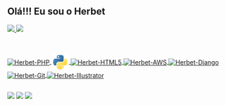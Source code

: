 ## Olá!!! Eu sou o Herbet
<div>
  <a href="https://github.com/herbetdesign">
  <img widht="200px" src="https://github-readme-stats.vercel.app/api?username=herbetdesign&show_icons=true&theme=transparent"/>
  <img width="200px" weight="48%" src="https://github-readme-stats.vercel.app/api/top-langs/?username=herbetdesign&show_icons=true&theme=dark&count_private=true&text_color=c9d1d9&bg_color=0d1117"/>
</div>

##

<div style="display: inline_block"><br>
  <img align="center" alt="Herbet-PHP" heigth="30" width="40" src="https://cdn.jsdelivr.net/gh/devicons/devicon/icons/php/php-original.svg">
  <img align="center" alt="Herbet-Python" heigth="30" width="40" src="https://raw.githubusercontent.com/devicons/devicon/master/icons/python/python-original.svg">
  <img align="center" alt="Herbet-HTML5" heigth="30" width="40" src="https://cdn.jsdelivr.net/gh/devicons/devicon/icons/html5/html5-original.svg">
  <img align="center" alt="Herbet-AWS" heigth="30" width="40" src="https://cdn.jsdelivr.net/gh/devicons/devicon/icons/amazonwebservices/amazonwebservices-original.svg">
  <img align="center" alt="Herbet-Django" heigth="30" width="40" src="https://cdn.jsdelivr.net/gh/devicons/devicon/icons/django/django-plain.svg">
  <img align="center" alt="Herbet-Git" heigth="30" width="40" src="https://cdn.jsdelivr.net/gh/devicons/devicon/icons/git/git-original.svg">
  <img align="center" alt="Herbet-Illustrator" heigth="30" width="40" src="https://cdn.jsdelivr.net/gh/devicons/devicon/icons/illustrator/illustrator-plain.svg">
    
##
    
<div>
  <a href="https://github.com/herbetdesign" target="_blank"><img src="https://img.shields.io/badge/GitHub-100000?style=for-the-badge&logo=github&logoColor=white"></a>
  <a href="https://youtube.com/@herbetsantos" target="_blank"><img src="https://img.shields.io/badge/YouTube-FF0000?style=for-the-badge&logo=youtube&logoColor=white"></a>
  <a href="https://www.instagram.com/herbetsantoss/" target="_blank"><img src="https://img.shields.io/badge/Instagram-E4405F?style=for-the-badge&logo=instagram&logoColor=white"></a>
    </div>
    
##
